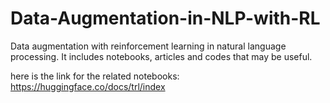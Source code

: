 # Data-Augmentation-in-NLP-with-RL

Data augmentation with reinforcement learning in natural language processing. It includes notebooks, articles and codes that may be useful.

here is the link for the related notebooks: https://huggingface.co/docs/trl/index
